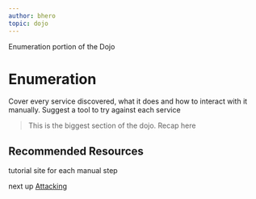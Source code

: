 ```yaml
---
author: bhero
topic: dojo
---
```


Enumeration portion of the Dojo

# Enumeration

Cover every service discovered, what it does and how to interact with it manually.
Suggest a tool to try against each service 

> This is the biggest section of the dojo. Recap here

## Recommended Resources

tutorial site for each manual step

next up [Attacking](Stapler-Dojo-Part-4-Exercises.html)
